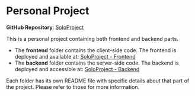 # Personal Project
**GitHub Repository**: [SoloProject](https://github.com/codebyangi/SoloProject)

This is a personal project containing both frontend and backend parts.

- The **frontend** folder contains the client-side code. The frontend is deployed and available at: [SoloProject - Frontend](https://soloproject-frontend.netlify.app/)
- The **backend** folder contains the server-side code. The backend is deployed and accessible at: [SoloProject - Backend](https://soloproject-ymc1.onrender.com/patients)

Each folder has its own README file with specific details about that part of the project. Please refer to those for more information.
